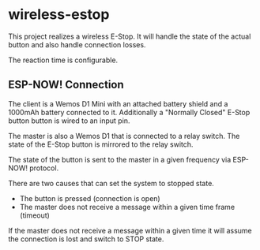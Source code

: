 # wireless-estop
This project realizes a wireless E-Stop. It will handle the state of the actual button and also handle connection losses. 

The reaction time is configurable. 

## ESP-NOW! Connection
The client is a Wemos D1 Mini with an attached battery shield and a 1000mAh battery connected to it. Additionally a "Normally Closed" E-Stop button button is wired to an input pin. 

The master is also a Wemos D1 that is connected to a relay switch. The state of the E-Stop button is mirrored to the relay switch. 

The state of the button is sent to the master in a given frequency via ESP-NOW! protocol. 

There are two causes that can set the system to stopped state. 
 * The button is pressed (connection is open)
 * The master does not receive a message within a given time frame (timeout)


If the master does not receive a message within a given time it will assume the connection is lost and switch to STOP state. 
